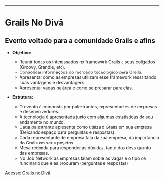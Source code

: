 ---------------
# Grails No Divã


## Evento voltado para a comunidade Grails e afins

* **Objetivo:**
  - Reunir todos os interessados no framework Grails e seus coligados (Groovy, Grandle, etc).
  - Consolidar informações do mercado tecnologico para Grails.
  - Apresentar como as empresas utilizam esse framework ressaltando suas vantagens e desvantagens.
  - Apresentar vagas na área e como se preparar para elas.

* **Estrutura:** 
  - O evento é composto por palestrantes, representantes de empresas e desenvolvedores.
  - A tecnologia é apresentada junto com algumas estatisticas do seu andamento no mundo.
  - Cada palestrante apresenta como utiliza o Grails em sua empresa (Deixando espaço para perguntas e respostas).
  - Cada representante de empresa fala da sua empresa, da importancia do Grails em seus projetos.
  - Mesa redonda para responder as dúvidas, tanto dos devs quanto das empresas.
  - No Job Network as empresas falam sobre as vagas e o tipo de funcinário que elas procuram (perguntas e respostas)
  
Acesse: [Grails no Divã](http://jonatasemidio.github.io/grails-no-diva/)
